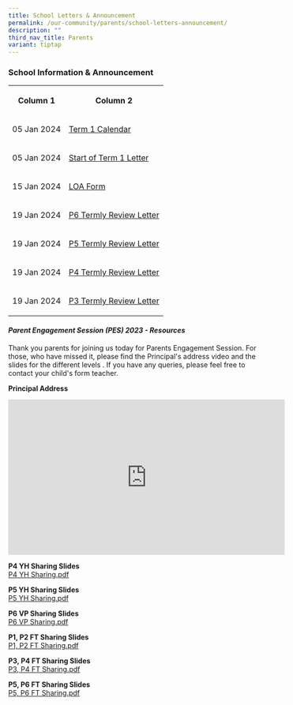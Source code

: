 ```yaml
---
title: School Letters & Announcement
permalink: /our-community/parents/school-letters-announcement/
description: ""
third_nav_title: Parents
variant: tiptap
---
```

<h3>School Information &amp; Announcement</h3><table><tbody><tr><th rowspan="1" colspan="1"><p>Column 1</p></th><th rowspan="1" colspan="1"><p>Column 2</p></th></tr><tr><td rowspan="1" colspan="1"><p>05 Jan 2024</p></td><td rowspan="1" colspan="1"><p><a href="/files/Termly_Calendar_Term_1_2024__2_.pdf" rel="noopener noreferrer nofollow" target="_blank">Term 1 Calendar</a></p></td></tr><tr><td rowspan="1" colspan="1"><p>05 Jan 2024</p></td><td rowspan="1" colspan="1"><p><a href="/files/Start_of_Term_1_Letter_2024.pdf" rel="noopener noreferrer nofollow" target="_blank">Start of Term 1 Letter</a></p></td></tr><tr><td rowspan="1" colspan="1"><p>15 Jan 2024</p></td><td rowspan="1" colspan="1"><p><a href="/files/2040_001.pdf" rel="noopener noreferrer nofollow" target="_blank">LOA Form</a></p></td></tr><tr><td rowspan="1" colspan="1"><p>19 Jan 2024</p></td><td rowspan="1" colspan="1"><p><a href="/files/P6_Termly_Review_Letter_for_parents.pdf" rel="noopener noreferrer nofollow" target="_blank">P6 Termly Review Letter</a></p></td></tr><tr><td rowspan="1" colspan="1"><p>19 Jan 2024</p></td><td rowspan="1" colspan="1"><p><a href="/files/P5_Termly_Review_Letter_for_parents.pdf" rel="noopener noreferrer nofollow" target="_blank">P5 Termly Review Letter</a></p></td></tr><tr><td rowspan="1" colspan="1"><p>19 Jan 2024</p></td><td rowspan="1" colspan="1"><p><a href="/files/P4_Termly_Review_Letter_for_parents.pdf" rel="noopener noreferrer nofollow" target="_blank">P4 Termly Review Letter</a></p></td></tr><tr><td rowspan="1" colspan="1"><p>19 Jan 2024</p></td><td rowspan="1" colspan="1"><p><a href="/files/P3_Termly_Review_Letter_for_parents.pdf" rel="noopener noreferrer nofollow" target="_blank">P3 Termly Review Letter</a></p></td></tr></tbody></table><h4><em>Parent Engagement Session (PES) 2023 - Resources</em></h4><p>Thank you parents for joining us today for Parents Engagement Session. For those, who have missed it, please find the Principal's address video and the slides for the different levels . If you have any queries, please feel free to contact your child's form teacher.</p><p><strong>Principal Address</strong><br></p><div class="iframe-wrapper"><iframe height="315" width="560" allowfullscreen="true" frameborder="0" src="https://www.youtube.com/embed/L5w4KVZ083o"></iframe></div><p><strong>P4 YH Sharing Slides</strong><br><a href="/files/P4%20YH%20Sharing_01.pdf" rel="noopener noreferrer nofollow" target="_blank">P4 YH Sharing.pdf</a></p><p><strong>P5 YH Sharing Slides</strong><br><a href="/files/P5%20YH%20Sharing_01.pdf" rel="noopener noreferrer nofollow" target="_blank">P5 YH Sharing.pdf</a></p><p><strong>P6 VP Sharing Slides</strong><br><a href="/files/P6%20VP%20Sharing%20(latest).pdf" rel="noopener noreferrer nofollow" target="_blank">P6 VP Sharing.pdf</a></p><p><strong>P1, P2 FT Sharing Slides</strong><br><a href="/files/P1%20and%20P2%20FT%20Slides.pdf" rel="noopener noreferrer nofollow" target="_blank">P1, P2 FT Sharing.pdf</a></p><p><strong>P3, P4 FT Sharing Slides</strong><br><a href="/files/P3%20and%20P4%20FT%20Slides.pdf" rel="noopener noreferrer nofollow" target="_blank">P3, P4 FT Sharing.pdf</a></p><p><strong>P5, P6 FT Sharing Slides</strong><br><a href="/files/P5%20and%20P6%20FT%20Slides.pdf" rel="noopener noreferrer nofollow" target="_blank">P5, P6 FT Sharing.pdf</a></p>